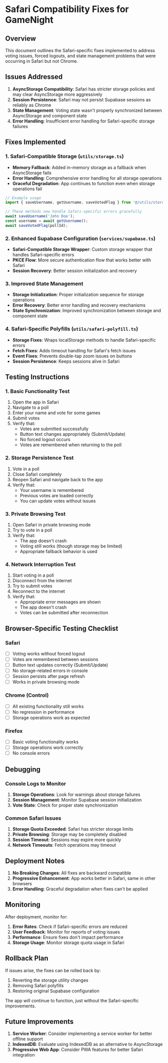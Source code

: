 # Safari Compatibility Fixes for GameNight

## Overview

This document outlines the Safari-specific fixes implemented to address voting issues, forced logouts, and state management problems that were occurring in Safari but not Chrome.

## Issues Addressed

1. **AsyncStorage Compatibility**: Safari has stricter storage policies and may clear AsyncStorage more aggressively
2. **Session Persistence**: Safari may not persist Supabase sessions as reliably as Chrome
3. **State Management**: Voting state wasn't properly synchronized between AsyncStorage and component state
4. **Error Handling**: Insufficient error handling for Safari-specific storage failures

## Fixes Implemented

### 1. Safari-Compatible Storage (`utils/storage.ts`)

- **Memory Fallback**: Added in-memory storage as a fallback when AsyncStorage fails
- **Error Handling**: Comprehensive error handling for all storage operations
- **Graceful Degradation**: App continues to function even when storage operations fail

```typescript
// Example usage
import { saveUsername, getUsername, saveVotedFlag } from '@/utils/storage';

// These methods now handle Safari-specific errors gracefully
await saveUsername('John Doe');
const username = await getUsername();
await saveVotedFlag(pollId);
```

### 2. Enhanced Supabase Configuration (`services/supabase.ts`)

- **Safari-Compatible Storage Wrapper**: Custom storage wrapper that handles Safari-specific errors
- **PKCE Flow**: More secure authentication flow that works better with Safari
- **Session Recovery**: Better session initialization and recovery

### 3. Improved State Management

- **Storage Initialization**: Proper initialization sequence for storage operations
- **Error Recovery**: Better error handling and recovery mechanisms
- **State Synchronization**: Improved synchronization between storage and component state

### 4. Safari-Specific Polyfills (`utils/safari-polyfill.ts`)

- **Storage Fixes**: Wraps localStorage methods to handle Safari-specific errors
- **Fetch Fixes**: Adds timeout handling for Safari's fetch issues
- **Event Fixes**: Prevents double-tap zoom issues on buttons
- **Session Persistence**: Keeps sessions alive in Safari

## Testing Instructions

### 1. Basic Functionality Test

1. Open the app in Safari
2. Navigate to a poll
3. Enter your name and vote for some games
4. Submit votes
5. Verify that:
   - Votes are submitted successfully
   - Button text changes appropriately (Submit/Update)
   - No forced logout occurs
   - Votes are remembered when returning to the poll

### 2. Storage Persistence Test

1. Vote in a poll
2. Close Safari completely
3. Reopen Safari and navigate back to the app
4. Verify that:
   - Your username is remembered
   - Previous votes are loaded correctly
   - You can update votes without issues

### 3. Private Browsing Test

1. Open Safari in private browsing mode
2. Try to vote in a poll
3. Verify that:
   - The app doesn't crash
   - Voting still works (though storage may be limited)
   - Appropriate fallback behavior is used

### 4. Network Interruption Test

1. Start voting in a poll
2. Disconnect from the internet
3. Try to submit votes
4. Reconnect to the internet
5. Verify that:
   - Appropriate error messages are shown
   - The app doesn't crash
   - Votes can be submitted after reconnection

## Browser-Specific Testing Checklist

### Safari
- [ ] Voting works without forced logout
- [ ] Votes are remembered between sessions
- [ ] Button text updates correctly (Submit/Update)
- [ ] No storage-related errors in console
- [ ] Session persists after page refresh
- [ ] Works in private browsing mode

### Chrome (Control)
- [ ] All existing functionality still works
- [ ] No regression in performance
- [ ] Storage operations work as expected

### Firefox
- [ ] Basic voting functionality works
- [ ] Storage operations work correctly
- [ ] No console errors

## Debugging

### Console Logs to Monitor

1. **Storage Operations**: Look for warnings about storage failures
2. **Session Management**: Monitor Supabase session initialization
3. **Vote State**: Check for proper state synchronization

### Common Safari Issues

1. **Storage Quota Exceeded**: Safari has stricter storage limits
2. **Private Browsing**: Storage may be completely disabled
3. **Session Timeout**: Sessions may expire more quickly
4. **Network Timeouts**: Fetch operations may timeout

## Deployment Notes

1. **No Breaking Changes**: All fixes are backward compatible
2. **Progressive Enhancement**: App works better in Safari, same in other browsers
3. **Error Handling**: Graceful degradation when fixes can't be applied

## Monitoring

After deployment, monitor for:

1. **Error Rates**: Check if Safari-specific errors are reduced
2. **User Feedback**: Monitor for reports of voting issues
3. **Performance**: Ensure fixes don't impact performance
4. **Storage Usage**: Monitor storage quota usage in Safari

## Rollback Plan

If issues arise, the fixes can be rolled back by:

1. Reverting the storage utility changes
2. Removing Safari polyfills
3. Restoring original Supabase configuration

The app will continue to function, just without the Safari-specific improvements.

## Future Improvements

1. **Service Worker**: Consider implementing a service worker for better offline support
2. **IndexedDB**: Evaluate using IndexedDB as an alternative to AsyncStorage
3. **Progressive Web App**: Consider PWA features for better Safari integration 